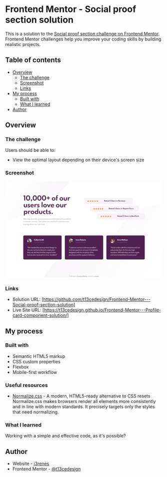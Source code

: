 # Frontend Mentor - Social proof section solution

This is a solution to the [Social proof section challenge on Frontend Mentor](https://www.frontendmentor.io/challenges/social-proof-section-6e0qTv_bA). Frontend Mentor challenges help you improve your coding skills by building realistic projects.

## Table of contents

- [Overview](#overview)
  - [The challenge](#the-challenge)
  - [Screenshot](#screenshot)
  - [Links](#links)
- [My process](#my-process)
  - [Built with](#built-with)
  - [What I learned](#what-i-learned)
- [Author](#author)

## Overview

### The challenge

Users should be able to:

- View the optimal layout depending on their device's screen size

### Screenshot

![](./screenshot.png)

### Links

- Solution URL: [https://github.com/t13cedesign/Frontend-Mentor---Social-proof-section-solution]
- Live Site URL: [https://t13cedesign.github.io/Frontend-Mentor---Profile-card-component-solution/]

## My process

### Built with

- Semantic HTML5 markup
- CSS custom properties
- Flexbox
- Mobile-first workflow

### Useful resources

- [Normalize.css](https://necolas.github.io/normalize.css/) - A modern, HTML5-ready alternative to CSS resets
  Normalize.css makes browsers render all elements more consistently and in line with modern standards. It precisely targets only the styles that need normalizing.

### What I learned

Working with a simple and effective code, as it's possible?

## Author

- Website - [j3renes](https://juanantoniobrenes.myportfolio.com/projects)
- Frontend Mentor - [@t13cedesign](https://www.frontendmentor.io/profile/t13cedesign)
